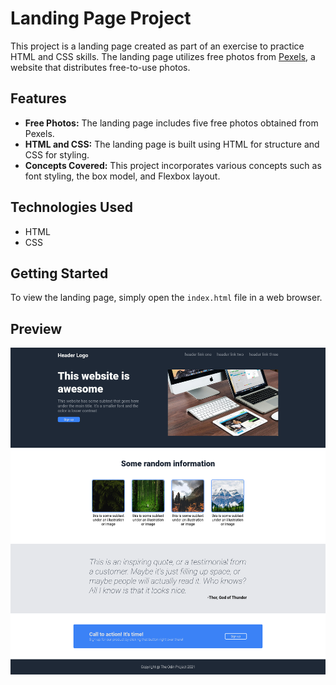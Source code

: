 # Landing Page Project

This project is a landing page created as part of an exercise to practice HTML and CSS skills. The landing page utilizes free photos from [Pexels](https://www.pexels.com/), a website that distributes free-to-use photos.

## Features

- **Free Photos:** The landing page includes five free photos obtained from Pexels.
- **HTML and CSS:** The landing page is built using HTML for structure and CSS for styling.
- **Concepts Covered:** This project incorporates various concepts such as font styling, the box model, and Flexbox layout.

## Technologies Used

- HTML
- CSS

## Getting Started

To view the landing page, simply open the `index.html` file in a web browser.

## Preview
![Screenshot of live preview](/img/landing-page.png)

